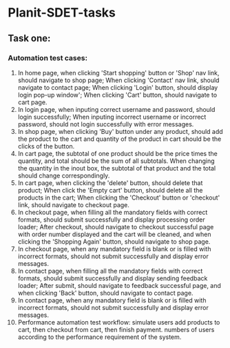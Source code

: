 # Planit-SDET-tasks

## Task one:

### Automation test cases:
1.  In home page, when clicking 'Start shopping' button or 'Shop' nav link, should navigate to shop page; When clicking 'Contact' nav link, should navigate to contact page; When clicking 'Login' button, should display login pop-up window'; When clicking 'Cart' button, should navigate to cart page.
2.  In login page, when inputing correct username and password, should login successfully; When inputing incorrect username or incorrect password, should not login successfully with error messages.
3.  In shop page, when clicking 'Buy' button under any product, should add the product to the cart and quantity of the product in cart should be the clicks of the button.
4.  In cart page, the subtotal of one product should be the price times the quantity, and total should be the sum of all subtotals. When changing the quantity in the inout box, the subtotal of that product and the total should change correspondingly.
5.  In cart page, when clicking the 'delete' button, should delete that product; When click the 'Empty cart' button, should delete all the products in the cart; When clicking the 'Checkout' button or 'checkout' link, should navigate to checkout page.
6.  In checkout page, when filling all the mandatory fields with correct formats, should submit successfully and display processing order loader; After checkout, should navigate to checkout successful page with order number displayed and the cart will be cleaned, and when clicking the 'Shopping Again' button, should navigate to shop page.
7.  In checkout page, when any mandatory field is blank or is filled with incorrect formats, should not submit successfully and display error messages.
8.  In contact page, when filling all the mandatory fields with correct formats, should submit successfully and display sending feedback loader; After submit, should navigate to feedback successful page, and when clicking 'Back' button, should navigate to contact page.
9.  In contact page, when any mandatory field is blank or is filled with incorrect formats, should not submit successfully and display error messages.
10. Performance automation test workflow: simulate users add products to cart, then checkout from cart, then finish payment. numbers of users according to the performance requirement of the system. 
